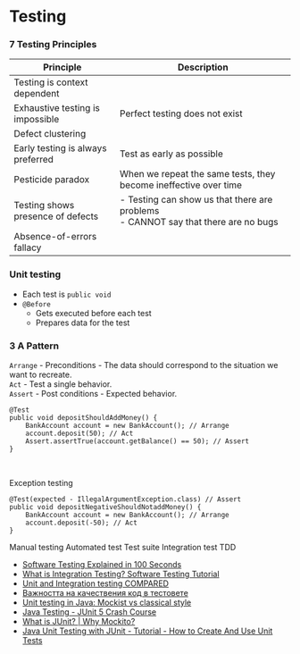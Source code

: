 # Testing

### 7 Testing Principles

| Principle                         | Description                                                                            |
|-----------------------------------|----------------------------------------------------------------------------------------|
| Testing is context dependent      |                                                                                        | 
| Exhaustive testing is impossible  | Perfect testing does not exist                                                         | 
| Defect clustering                 |                                                                                        | 
| Early testing is always preferred | Test as early as possible                                                              | 
| Pesticide paradox                 | When we repeat the same tests, they become ineffective over time                       | 
| Testing shows presence of defects | - Testing can show us that there are problems <br> - CANNOT say that there are no bugs |
| Absence-of-errors fallacy         |                                                                                        | 


### Unit testing

- Each test is `public void`
- `@Before`
  - Gets executed before each test
  - Prepares data for the test


### 3 A Pattern
`Arrange` - Preconditions - The data should correspond to the situation we want to recreate. <br>
`Act` - Test a single behavior. <br>
`Assert` - Post conditions - Expected behavior. <br>

```
@Test
public void depositShouldAddMoney() {
    BankAccount account = new BankAccount(); // Arrange
    account.deposit(50); // Act
    Assert.assertTrue(account.getBalance() == 50); // Assert
}
```

<br>

Exception testing
```
@Test(expected - IllegalArgumentException.class) // Assert
public void depositNegativeShouldNotaddMoney() {
    BankAccount account = new BankAccount(); // Arrange
    account.deposit(-50); // Act
}
```






Manual testing
Automated test
Test suite
Integration test
TDD

- [Software Testing Explained in 100 Seconds](https://www.youtube.com/watch?v=u6QfIXgjwGQ&t=56s)
- [What is Integration Testing? Software Testing Tutorial](https://www.youtube.com/watch?v=QYCaaNz8emY)
- [Unit and Integration testing COMPARED](https://www.youtube.com/watch?v=pf6Zhm-PDfQ)
- [Важността на качествения код в тестовете](https://www.youtube.com/watch?v=eUn5FOdkinc&list=WL&index=93&t=31s)
- [Unit testing in Java: Mockist vs classical style](https://www.youtube.com/watch?v=dOVz-VE06X4&list=WL&index=4&t=6s)
- [Java Testing - JUnit 5 Crash Course](https://www.youtube.com/watch?v=flpmSXVTqBI&list=WL&index=58)
- [What is JUnit? | Why Mockito?](https://www.youtube.com/watch?v=eILy4p99ac8&list=WL&index=57)
- [Java Unit Testing with JUnit - Tutorial - How to Create And Use Unit Tests](https://www.youtube.com/watch?v=vZm0lHciFsQ&list=WL&index=87&t=1s)